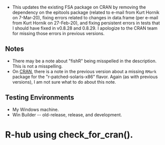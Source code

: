 * This updates the existing FSA package on CRAN by removing the dependency on the epitools package (related to e-mail from Kurt Hornik on 7-Mar-20), fixing errors related to changes in data.frame (per e-mail from Kurt Hornik on 27-Feb-20), and fixing persistent errors in tests that I should have fixed in v0.8.28 and 0.8.29. I apologize to the CRAN team for missing those errors in previous versions.

## Notes
* There may be a note about "fishR" being misspelled in the description. This is not a misspelling.
* On [CRAN](https://cran.r-project.org/web/checks/check_results_FSA.html), there is a note in the previous version about a missing `RMark` package for the "r-patched-solaris-x86" flavor. Again (as with previous versions), I am not sure what to do about this note.

## Testing Environments
* My Windows machine.
* Win Builder -- old-release, release, and development.
# R-hub using check_for_cran().